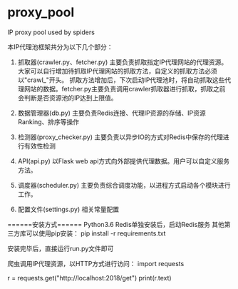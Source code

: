 # proxy_pool
IP proxy pool used by spiders

本IP代理池框架共分为以下几个部分：

1. 抓取器(crawler.py、fetcher.py)
主要负责抓取指定IP代理网站的代理资源。大家可以自行增加待抓取IP代理网站的抓取方法，自定义的抓取方法必须以"crawl_"开头。
抓取方法增加后，下次启动IP代理池时，将自动抓取这些代理网站的数据。fetcher.py主要负责调用crawler抓取器进行抓取，抓取之前
会判断是否资源池的IP达到上限值。

2. 数据管理器(db.py)
主要负责Redis连接、代理IP资源的存储、IP资源Ranking、排序等操作

3. 检测器(proxy_checker.py)
主要负责以异步IO的方式对Redis中保存的代理进行有效性检测

4. API(api.py)
以Flask web api方式向外部提供代理数据。用户可以自定义服务方法。

5. 调度器(scheduler.py)
主要负责综合调度功能，以进程方式启动各个模块进行工作。

6. 配置文件(settings.py)
相关常量配置


======安装方式======
Python3.6
Redis单独安装后，启动Redis服务
其他第三方库可以使用pip安装： pip install -r requirements.txt

安装完毕后，直接运行run.py文件即可

爬虫调用IP代理资源，以HTTP方式进行访问：
import requests

r = requests.get("http://localhost:2018/get")
print(r.text)
